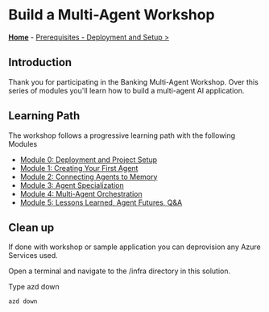 # Build a Multi-Agent Workshop

**[Home](Home.md)** - [Prerequisites - Deployment and Setup >](./Module-00.md)

## Introduction

Thank you for participating in the Banking Multi-Agent Workshop. Over this series of modules you'll learn how to build a multi-agent AI application.

## Learning Path

The workshop follows a progressive learning path with the following Modules

- [Module 0: Deployment and Project Setup](./workshop/Module-00.md)
- [Module 1: Creating Your First Agent](./workshop/Module-01.md)
- [Module 2: Connecting Agents to Memory](./workshop/Module-02.md)
- [Module 3: Agent Specialization](./workshop/Module-03.md)
- [Module 4: Multi-Agent Orchestration](./workshop/Module-04.md)
- [Module 5: Lessons Learned, Agent Futures, Q&A](./workshop/Module-05.md)


## Clean up

If done with workshop or sample application you can deprovision any Azure Services used.

Open a terminal and navigate to the /infra directory in this solution.

Type azd down

   ```bash
   azd down
   ```